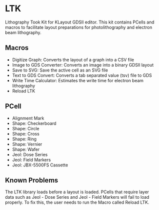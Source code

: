 # LTK
Lithography Took Kit for KLayout GDSII editor. This kit contains PCells and macros to facilitate layout preparations for photolithography and electron beam lithography.

## Macros
* Digitize Graph: Converts the layout of a graph into a CSV file
* Image to GDS Converter: Converts an image into a binary GDSII layout
* Save to SVG: Save the active cell as an SVG file
* Text to GDS Convert: Converts a tab separated value (tsv) file to GDS
* Write Time Calculator: Estimates the write time for electron beam lithography
* Reload LTK


## PCell
* Alignment Mark
* Shape: Checkerboard
* Shape: Circle
* Shape: Cross
* Shape: Ring
* Shape: Vernier
* Shape: Wafer
* Jeol: Dose Series
* Jeol: Field Markers
* Jeol: JBX-5500FS Cassette

## Known Problems
The LTK library loads before a layout is loaded. PCells that require layer data such as
Jeol - Dose Series and Jeol - Field Markers will fail to load properly. To fix this,
the user needs to run the Macro called Reload LTK.
